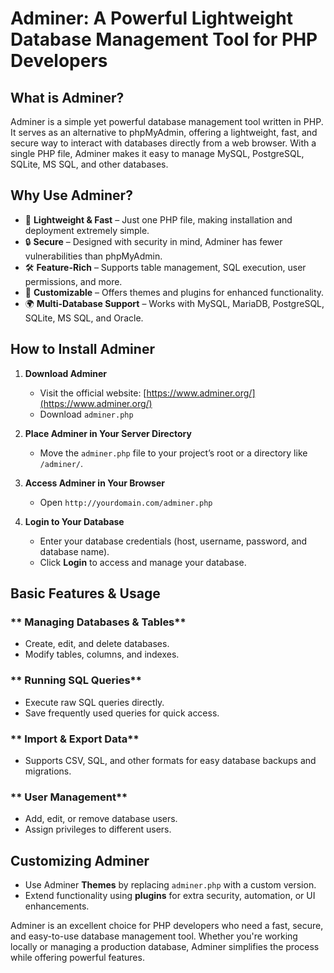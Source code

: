 # **Adminer: A Powerful Lightweight Database Management Tool for PHP Developers**  

## **What is Adminer?**  
Adminer is a simple yet powerful database management tool written in PHP. It serves as an alternative to phpMyAdmin, offering a lightweight, fast, and secure way to interact with databases directly from a web browser. With a single PHP file, Adminer makes it easy to manage MySQL, PostgreSQL, SQLite, MS SQL, and other databases.  

## **Why Use Adminer?**  
- 🚀 **Lightweight & Fast** – Just one PHP file, making installation and deployment extremely simple.  
- 🔒 **Secure** – Designed with security in mind, Adminer has fewer vulnerabilities than phpMyAdmin.  
- 🛠 **Feature-Rich** – Supports table management, SQL execution, user permissions, and more.  
- 🔧 **Customizable** – Offers themes and plugins for enhanced functionality.  
- 🌍 **Multi-Database Support** – Works with MySQL, MariaDB, PostgreSQL, SQLite, MS SQL, and Oracle.  

## **How to Install Adminer**  
1. **Download Adminer**  
   - Visit the official website: [https://www.adminer.org/](https://www.adminer.org/)  
   - Download `adminer.php`  

2. **Place Adminer in Your Server Directory**  
   - Move the `adminer.php` file to your project’s root or a directory like `/adminer/`.  

3. **Access Adminer in Your Browser**  
   - Open `http://yourdomain.com/adminer.php`  

4. **Login to Your Database**  
   - Enter your database credentials (host, username, password, and database name).  
   - Click **Login** to access and manage your database.  

## **Basic Features & Usage**  
### ** Managing Databases & Tables**  
- Create, edit, and delete databases.  
- Modify tables, columns, and indexes.  

### ** Running SQL Queries**  
- Execute raw SQL queries directly.  
- Save frequently used queries for quick access.  

### ** Import & Export Data**  
- Supports CSV, SQL, and other formats for easy database backups and migrations.  

### ** User Management**  
- Add, edit, or remove database users.  
- Assign privileges to different users.  

## **Customizing Adminer**  
- Use Adminer **Themes** by replacing `adminer.php` with a custom version.  
- Extend functionality using **plugins** for extra security, automation, or UI enhancements.  

Adminer is an excellent choice for PHP developers who need a fast, secure, and easy-to-use database management tool. Whether you're working locally or managing a production database, Adminer simplifies the process while offering powerful features.  
